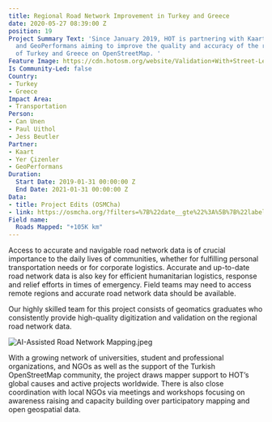 ```yaml
---
title: Regional Road Network Improvement in Turkey and Greece
date: 2020-05-27 08:39:00 Z
position: 19
Project Summary Text: 'Since January 2019, HOT is partnering with Kaart, Yer Çizenler
  and GeoPerformans aiming to improve the quality and accuracy of the road networks
  of Turkey and Greece on OpenStreetMap. '
Feature Image: https://cdn.hotosm.org/website/Validation+With+Street-Level+Imagery-0e7bb4.jpeg
Is Community-Led: false
Country:
- Turkey
- Greece
Impact Area:
- Transportation
Person:
- Can Unen
- Paul Uithol
- Jess Beutler
Partner:
- Kaart
- Yer Çizenler
- GeoPerformans
Duration:
  Start Date: 2019-01-31 00:00:00 Z
  End Date: 2021-01-31 00:00:00 Z
Data:
- title: Project Edits (OSMCha)
- link: https://osmcha.org/?filters=%7B%22date__gte%22%3A%5B%7B%22label%22%3A%222019-02-01%22%2C%22value%22%3A%222019-02-01%22%7D%5D%2C%22comment%22%3A%5B%7B%22label%22%3A%22%23kaart%22%2C%22value%22%3A%22%23kaart%22%7D%5D%2C%22users%22%3A%5B%7B%22label%22%3A%22unen%22%2C%22value%22%3A%22unen%22%7D%2C%7B%22label%22%3A%22orkutmuratyilmaz%22%2C%22value%22%3A%22orkutmuratyilmaz%22%7D%2C%7B%22label%22%3A%22Burcu%20Bayasli%22%2C%22value%22%3A%22Burcu%20Bayasli%22%7D%2C%7B%22label%22%3A%22Dilancelik%22%2C%22value%22%3A%22Dilancelik%22%7D%2C%7B%22label%22%3A%22tugceyildiz%22%2C%22value%22%3A%22tugceyildiz%22%7D%2C%7B%22label%22%3A%22erenozdemir%22%2C%22value%22%3A%22erenozdemir%22%7D%2C%7B%22label%22%3A%22Oguzhaner%22%2C%22value%22%3A%22Oguzhaner%22%7D%2C%7B%22label%22%3A%22taylankarakurt%22%2C%22value%22%3A%22taylankarakurt%22%7D%5D%2C%22order_by%22%3A%5B%7B%22label%22%3A%22Descending%20Date%22%2C%22value%22%3A%22-date%22%7D%5D%7D
Field name:
  Roads Mapped: "+105K km"
---
```


Access to accurate and navigable road network data is of crucial importance to the daily lives of communities, whether for fulfilling personal transportation needs or for corporate logistics. Accurate and up-to-date road network data is also key for efficient humanitarian logistics, response and relief efforts in times of emergency. Field teams may need to access remote regions and accurate road network data should be available.

Our highly skilled team for this project consists of geomatics graduates who consistently provide high-quality digitization and validation on the regional road network data.

![AI-Assisted Road Network Mapping.jpeg](https://cdn.hotosm.org/website/AI-Assisted+Road+Network+Mapping.jpeg)

With a growing network of universities, student and professional organizations, and NGOs as well as the support of the Turkish OpenStreetMap community, the project draws mapper support to HOT’s global causes and active projects worldwide. There is also close coordination with local NGOs via meetings and workshops focusing on awareness raising and capacity building over participatory mapping and open geospatial data.